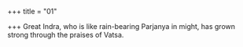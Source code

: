 +++
title = "01"

+++
Great Indra, who is like rain-bearing Parjanya in might,
has grown strong through the praises of Vatsa.
